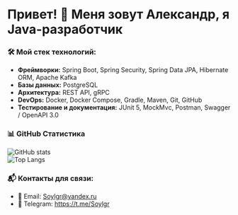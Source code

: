# Привет! 👋 Меня зовут Александр, я Java-разработчик  

### 🛠️ Мой стек технологий:
- **Фреймворки:** Spring Boot, Spring Security, Spring Data JPA, Hibernate ORM, Apache Kafka  
- **Базы данных:** PostgreSQL  
- **Архитектура:** REST API, gRPC  
- **DevOps:** Docker, Docker Compose, Gradle, Maven, Git, GitHub  
- **Тестирование и документация:** JUnit 5, MockMvc, Postman, Swagger / OpenAPI 3.0  

### 📊 GitHub Статистика

![GitHub stats](https://github-readme-stats.vercel.app/api?username=Soylf&show_icons=true&theme=tokyonight)  
![Top Langs](https://github-readme-stats.vercel.app/api/top-langs/?username=Soylf&layout=compact&theme=tokyonight)


### 📬 Контакты для связи:

- 📧 Email: Soylgr@yandex.ru  
- 📱 Telegram: https://t.me/Soylgr

